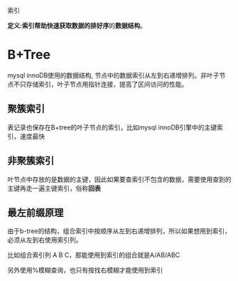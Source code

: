 索引

**定义:**索引帮助快速获取数据的**排好序**的**数据结构**。

# B+Tree

mysql innoDB使用的数据结构, 节点中的数据索引从左到右递增排列。非叶子节点不只存储索引，叶子节点用指针连接，提高了区间访问的性能。

## 聚簇索引

表记录也保存在B+tree的叶子节点的索引，比如mysql innoDB引擎中的主键索引，速度最快

## 非聚簇索引

叶节点中存放的是数据的主键，因此如果要查索引不包含的数据，需要使用查到的主键再走一遍主键索引，俗称**回表**

## 最左前缀原理

由于b-tree的结构，组合索引中按顺序从左到右递增排列，所以如果想用到索引，必须从左到右使用索引列。

比如组合索引列 A B C，那能使用到索引的组合就是A/AB/ABC

另外使用%模糊查询，也只有按找右模糊才能使用到索引

